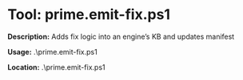 ﻿# Tool: prime.emit-fix.ps1

**Description:** Adds fix logic into an engine’s KB and updates manifest

**Usage:**
.\\prime.emit-fix.ps1

**Location:** .\\prime.emit-fix.ps1
